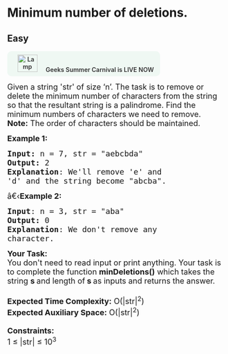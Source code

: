 # Minimum number of deletions.
## Easy 
<div class="problem-statement">
                <p><a onclick="gtagHelperFunction('clickopen','salesevent_gsc_problemspage_promobanner')" href="https://practice.geeksforgeeks.org/summer-carnival-2022?utm_source=practiceproblems&amp;utm_medium=problemspromobanner&amp;utm_campaign=gsc22" target="_blank"></a></p><div style="margin: 14px 0px !important;" class="row"><a onclick="gtagHelperFunction('clickopen','salesevent_gsc_problemspage_promobanner')" href="https://practice.geeksforgeeks.org/summer-carnival-2022?utm_source=practiceproblems&amp;utm_medium=problemspromobanner&amp;utm_campaign=gsc22" target="_blank">             <div class="col-md-12" style="cursor:pointer;background: #EFF8F3 0% 0% no-repeat padding-box; display: flex; align-items: center; position:                 relative; padding: 1.5%; border-radius: 10px; display: inline-block; text-align: center; font-weight: 600; color: #333"> <img src="https://media.geeksforgeeks.org/img-practice/gcs2022thumbnail-1649059370.png" alt="Lamp" width="46" height="40" style="background: transparent 0% 0% no-repeat padding-box;opacity: 1; margin: 0 16px;" class="img-responsive"> Geeks Summer Carnival is LIVE NOW &nbsp; <i class="fa fa-external-link" aria-hidden="true"></i> </div></a></div><p><span style="font-size:18px">Given a string 'str'&nbsp;of size ‘n’. The task is to remove or delete the minimum number of characters from the string so that the resultant string is a palindrome. Find the minimum numbers of characters we need to remove.</span><br>
<span style="font-size:18px"><strong>Note:</strong> The order of characters should be maintained.</span></p>

<p><span style="font-size:18px"><strong>Example 1:</strong></span></p>

<pre><span style="font-size:18px"><strong>Input: </strong>n = 7,<strong> </strong>str = "aebcbda"
<strong>Output:</strong> 2
<strong>Explanation</strong>: We'll remove 'e' and
'd' and the string become "abcba".</span></pre>

<p><span style="font-size:18px">â€‹<strong>Example 2:</strong></span></p>

<pre><span style="font-size:18px"><strong>Input</strong>: n = 3, str = "aba"
<strong>Output:</strong> 0
<strong>Explanation</strong>: We don't remove any
character.
</span></pre>

<p><span style="font-size:18px"><strong>Your Task:&nbsp;&nbsp;</strong><br>
You don't need to read input or print anything. Your task is to complete the function&nbsp;<strong>minDeletions()</strong>&nbsp;which takes the string&nbsp;<strong>s </strong>and length of<strong> s&nbsp;</strong>as inputs and returns the answer.<br>
<br>
<strong>Expected Time Complexity:</strong>&nbsp;O(|str|<sup>2</sup>)<br>
<strong>Expected Auxiliary Space:</strong>&nbsp;O(|str|<sup>2</sup>)<br>
<br>
<strong>Constraints:</strong><br>
1 ≤ |str| ≤&nbsp;10<sup>3</sup></span></p>

<p>&nbsp;</p>
 <p></p>
            </div>